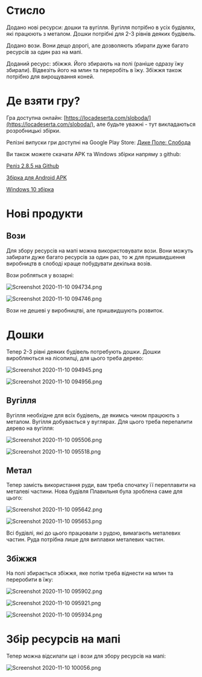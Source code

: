 # Стисло

Додано нові ресурси: дошки та вугілля. Вугілля потрібно в усіх будівлях, які працюють з металом. Дошки потрібні для 2-3 рівнів деяких будівель.

Додано вози. Вони дещо дорогі, але дозволяють збирати дуже багато ресурсів за один раз на мапі.

Доданий ресурс: збіжжя. Його збирають на полі (раніше одразу їжу збирали). Відвезіть його на млин та переробіть в їжу. Збіжжя також потрібно для вирощування коней.

# Де взяти гру?

Гра доступна онлайн:  [https://locadeserta.com/sloboda/](https://locadeserta.com/sloboda/), але будьте уважні - тут викладаються розробницькі збірки.

Релізні випуски гри доступні на Google Play Store:  [Дике Поле: Слобода](https://play.google.com/store/apps/details?id=com.gladimdim.sloboda)

Ви також можете скачати APK та Windows збірки напряму з github:

[Реліз 2.8.5 на Github](https://github.com/gladimdim/locadeserta/releases/tag/3.0.5)

[Збірка для Android APK](https://github.com/gladimdim/locadeserta/releases/download/2.8.5-sloboda/sloboda_2.8.5.apk)

[Windows 10 збірка](https://github.com/gladimdim/locadeserta/releases/download/2.8.5-sloboda/sloboda_windows_285.zip)

# Нові продукти

## Вози

Для збору ресурсів на мапі можна використовувати вози. Вони можуть забирати дуже багато ресурсів за один раз, то ж для пришвидшення виробництв в слободі краще побудувати декілька возів.

Вози робляться у возарні:

![Screenshot 2020-11-10 094734.png](https://cdn.hashnode.com/res/hashnode/image/upload/v1604994536305/Xi4CmIyEn.png)

![Screenshot 2020-11-10 094746.png](https://cdn.hashnode.com/res/hashnode/image/upload/v1604994548447/yUseWwiYq.png)

Вози не дешеві у виробництві, але пришвидшують розвиток.

# Дошки

Тепер 2-3 рівні деяких будівель потребують дошки. Дошки виробляються на лісопилці, для цього треба дерево:

![Screenshot 2020-11-10 094945.png](https://cdn.hashnode.com/res/hashnode/image/upload/v1604994648518/hvLxC3COu.png)

![Screenshot 2020-11-10 094956.png](https://cdn.hashnode.com/res/hashnode/image/upload/v1604994655285/bz5tkSy_Q.png)

## Вугілля

Вугілля необхідне для всіх будівель, де якимсь чином працюють з металом. Вугілля добувається у вуглярах. Для цього треба перепалити дерево на вугілля:

![Screenshot 2020-11-10 095506.png](https://cdn.hashnode.com/res/hashnode/image/upload/v1604994929193/HCX5L9TZh.png)

![Screenshot 2020-11-10 095518.png](https://cdn.hashnode.com/res/hashnode/image/upload/v1604994935922/p8dhLK5vP.png)

## Метал

Тепер замість використання руди, вам треба спочатку її переплавити на металеві частини. Нова будівля Плавильня була зроблена саме для цього:

![Screenshot 2020-11-10 095642.png](https://cdn.hashnode.com/res/hashnode/image/upload/v1604995022317/nJf_PS7YK.png)

![Screenshot 2020-11-10 095653.png](https://cdn.hashnode.com/res/hashnode/image/upload/v1604995036105/rRvCZOZau.png)

Всі будівлі, які до цього працювали з рудою, вимагають металевих частин. Руда потрібна лише для виплавки металевих частин.

## Збіжжя

На полі збирається збіжжя, яке потім треба віднести на млин та переробити в їжу:

![Screenshot 2020-11-10 095902.png](https://cdn.hashnode.com/res/hashnode/image/upload/v1604995186609/3DOdKvJ1d.png)

![Screenshot 2020-11-10 095921.png](https://cdn.hashnode.com/res/hashnode/image/upload/v1604995193876/_iMB-0wVK.png)

![Screenshot 2020-11-10 095934.png](https://cdn.hashnode.com/res/hashnode/image/upload/v1604995198160/jRKTyknys.png)

# Збір ресурсів на мапі

Тепер можна відсилати ще і вози для збору ресурсів на мапі:

![Screenshot 2020-11-10 100056.png](https://cdn.hashnode.com/res/hashnode/image/upload/v1604995279016/0lWGlbZQW.png)
